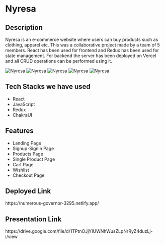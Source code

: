 <h1>Nyresa</h1>

<h2>Description</h2>
<p>Nyresa is an e-commerce website where users can buy products such as clothing, apparel etc. This was a collaborative project made by a team of 5 members. React has been used for frontend and Redux has been used for state management. For backend the server has been deployed on Vercel and all CRUD operations can be performed using it.</p>
<img src="https://i.ibb.co/R6JqyP9/Nyresa.png" alt="Nyresa" border="0">
<img src="https://i.postimg.cc/tT4yNCYF/1.png" alt="Nyresa" border="0">
<img src="https://i.postimg.cc/Rh3B2s1F/2.png" alt="Nyresa" border="0">
<img src="https://i.postimg.cc/j2GbTHvh/3.png" alt="Nyresa" border="0">
<img src="https://i.postimg.cc/vB2yqFVk/4.png" alt="Nyresa" border="0">
<h2>Tech Stacks we have used</h2>
<ul>
<li>React</li>
<li>JavaScript</li>
<li>Redux</li>
<li>ChakraUI</li>
</ul>

<h2>Features</h2>
<ul>
<li>Landing Page</li>
<li>Signup-Signin Page</li>
<li>Products Page</li>
<li>Single Product Page</li>
<li>Cart Page</li>
<li>Wishlist</li>
<li>Checkout Page</li>
</ul>

<h2>Deployed Link</h2>
<p>https://numerous-governor-3295.netlify.app/<p>

<h2>Presentation Link</h2>
<p>https://drive.google.com/file/d/1TPtnOJjYIUWNhWusZLpNrRyZ4duzLj-i/view</p>
